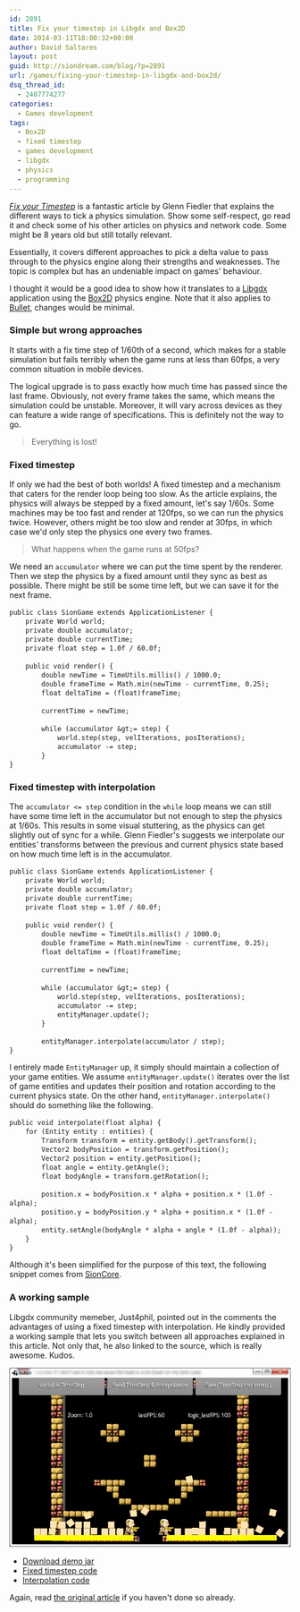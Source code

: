 ```yaml
---
id: 2891
title: Fix your timestep in Libgdx and Box2D
date: 2014-03-11T18:00:32+00:00
author: David Saltares
layout: post
guid: http://siondream.com/blog/?p=2891
url: /games/fixing-your-timestep-in-libgdx-and-box2d/
dsq_thread_id:
  - 2407774277
categories:
  - Games development
tags:
  - Box2D
  - fixed timestep
  - games development
  - libgdx
  - physics
  - programming
---
```

_[Fix your Timestep](http://gafferongames.com/game-physics/fix-your-timestep/)_ is a fantastic article by Glenn Fiedler that explains the different ways to tick a physics simulation. Show some self-respect, go read it and check some of his other articles on physics and network code. Some might be 8 years old but still totally relevant.

Essentially, it covers different approaches to pick a delta value to pass through to the physics engine along their strengths and weaknesses. The topic is complex but has an undeniable impact on games' behaviour.

I thought it would be a good idea to show how it translates to a [Libgdx](https://github.com/libgdx/libgdx) application using the [Box2D](http://box2d.org/) physics engine. Note that it also applies to [Bullet](http://bulletphysics.org/wordpress/), changes would be minimal.

### Simple but wrong approaches

It starts with a fix time step of 1/60th of a second, which makes for a stable simulation but fails terribly when the game runs at less than 60fps, a very common situation in mobile devices.

The logical upgrade is to pass exactly how much time has passed since the last frame. Obviously, not every frame takes the same, which means the simulation could be unstable. Moreover, it will vary across devices as they can feature a wide range of specifications. This is definitely not the way to go.

> Everything is lost! 

### Fixed timestep

If only we had the best of both worlds! A fixed timestep and a mechanism that caters for the render loop being too slow. As the article explains, the physics will always be stepped by a fixed amount, let's say 1/60s. Some machines may be too fast and render at 120fps, so we can run the physics twice. However, others might be too slow and render at 30fps, in which case we'd only step the physics one every two frames.

> What happens when the game runs at 50fps? 

We need an `accumulator` where we can put the time spent by the renderer. Then we step the physics by a fixed amount until they sync as best as possible. There might be still be some time left, but we can save it for the next frame.

```
public class SionGame extends ApplicationListener {
    private World world;
    private double accumulator;
    private double currentTime;
    private float step = 1.0f / 60.0f;

    public void render() {
        double newTime = TimeUtils.millis() / 1000.0;
        double frameTime = Math.min(newTime - currentTime, 0.25);
        float deltaTime = (float)frameTime;

        currentTime = newTime;

        while (accumulator &gt;= step) {
            world.step(step, velIterations, posIterations);
            accumulator -= step;
        }
}
```

### Fixed timestep with interpolation

The `accumulator <= step` condition in the `while` loop means we can still have some time left in the accumulator but not enough to step the physics at 1/60s. This results in some visual stuttering, as the physics can get slightly out of sync for a while. Glenn Fiedler's suggests we interpolate our entities' transforms between the previous and current physics state based on how much time left is in the accumulator.

```
public class SionGame extends ApplicationListener {
    private World world;
    private double accumulator;
    private double currentTime;
    private float step = 1.0f / 60.0f;

    public void render() {
        double newTime = TimeUtils.millis() / 1000.0;
        double frameTime = Math.min(newTime - currentTime, 0.25);
        float deltaTime = (float)frameTime;

        currentTime = newTime;

        while (accumulator &gt;= step) {
            world.step(step, velIterations, posIterations);
            accumulator -= step;
            entityManager.update();
        }

        entityManager.interpolate(accumulator / step);
}
```

I entirely made `EntityManager` up, it simply should maintain a collection of your game entities. We assume `entityManager.update()` iterates over the list of game entities and updates their position and rotation according to the current physics state. On the other hand, `entityManager.interpolate()` should do something like the following.

```
public void interpolate(float alpha) {
    for (Entity entity : entities) {
        Transform transform = entity.getBody().getTransform();
        Vector2 bodyPosition = transform.getPosition();
        Vector2 position = entity.getPosition();
        float angle = entity.getAngle();
        float bodyAngle = transform.getRotation();

        position.x = bodyPosition.x * alpha + position.x * (1.0f - alpha);
        position.y = bodyPosition.y * alpha + position.x * (1.0f - alpha);
        entity.setAngle(bodyAngle * alpha + angle * (1.0f - alpha));
    }
}
```

Although it's been simplified for the purpose of this text, the following snippet comes from [SionCore](https://github.com/siondream/sioncore).

### A working sample

Libgdx community memeber, Just4phil, pointed out in the comments the advantages of using a fixed timestep with interpolation. He kindly provided a working sample that lets you switch between all approaches explained in this article. Not only that, he also linked to the source, which is really awesome. Kudos.

![Fixed timestep demo](/img/wp/just4phil-fixed-timestep.png)

  * [Download demo jar](http://goo.gl/aF0wSJ)
  * [Fixed timestep code](https://github.com/just4phil/bubblr3_00.010a/blob/master/bubblr3/src/de/philweb/bubblr3/GameScreen.java)
  * [Interpolation code](https://github.com/just4phil/bubblr3_00.010a/blob/master/bubblr3/src/de/philweb/bubblr3/GameObjectManager.java)

Again, read [the original article](http://gafferongames.com/game-physics/fix-your-timestep/) if you haven't done so already.